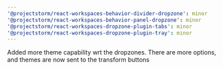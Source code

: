 ```yaml
---
'@projectstorm/react-workspaces-behavior-divider-dropzone': minor
'@projectstorm/react-workspaces-behavior-panel-dropzone': minor
'@projectstorm/react-workspaces-dropzone-plugin-tabs': minor
'@projectstorm/react-workspaces-dropzone-plugin-tray': minor
---
```


Added more theme capability wrt the dropzones. There are more options, and themes are now sent to the transform buttons
